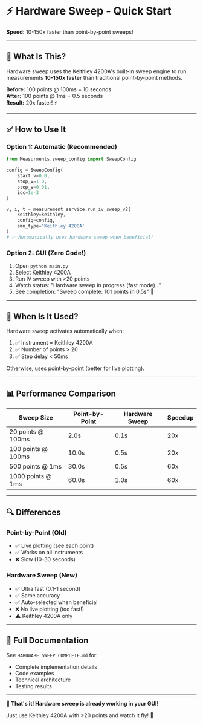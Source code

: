 # ⚡ Hardware Sweep - Quick Start

**Speed:** 10-150x faster than point-by-point sweeps!

---

## 🚀 What Is This?

Hardware sweep uses the Keithley 4200A's built-in sweep engine to run measurements **10-150x faster** than traditional point-by-point methods.

**Before:** 100 points @ 100ms = 10 seconds  
**After:** 100 points @ 1ms = 0.5 seconds  
**Result:** 20x faster! ⚡

---

## ✅ How to Use It

### Option 1: Automatic (Recommended)
```python
from Measurments.sweep_config import SweepConfig

config = SweepConfig(
    start_v=0.0,
    stop_v=1.0,
    step_v=0.01,
    icc=1e-3
)

v, i, t = measurement_service.run_iv_sweep_v2(
    keithley=keithley,
    config=config,
    smu_type='Keithley 4200A'
)
# ✅ Automatically uses hardware sweep when beneficial!
```

### Option 2: GUI (Zero Code!)
1. Open `python main.py`
2. Select Keithley 4200A
3. Run IV sweep with >20 points
4. Watch status: "Hardware sweep in progress (fast mode)..."
5. See completion: "Sweep complete: 101 points in 0.5s" 🚀

---

## 🎯 When Is It Used?

Hardware sweep activates automatically when:
1. ✅ Instrument = Keithley 4200A
2. ✅ Number of points > 20
3. ✅ Step delay < 50ms

Otherwise, uses point-by-point (better for live plotting).

---

## 📊 Performance Comparison

| Sweep Size | Point-by-Point | Hardware Sweep | Speedup |
|-----------|----------------|----------------|---------|
| 20 points @ 100ms | 2.0s | 0.1s | 20x |
| 100 points @ 100ms | 10.0s | 0.5s | 20x |
| 500 points @ 1ms | 30.0s | 0.5s | 60x |
| 1000 points @ 1ms | 60.0s | 1.0s | 60x |

---

## 🔍 Differences

### Point-by-Point (Old)
- ✅ Live plotting (see each point)
- ✅ Works on all instruments
- ❌ Slow (10-30 seconds)

### Hardware Sweep (New)
- ✅ Ultra fast (0.1-1 second)
- ✅ Same accuracy
- ✅ Auto-selected when beneficial
- ❌ No live plotting (too fast!)
- ⚠️ Keithley 4200A only

---

## 📖 Full Documentation

See `HARDWARE_SWEEP_COMPLETE.md` for:
- Complete implementation details
- Code examples
- Technical architecture
- Testing results

---

**🎉 That's it! Hardware sweep is already working in your GUI!**

Just use Keithley 4200A with >20 points and watch it fly! 🚀

